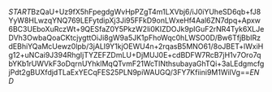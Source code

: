 $START$BzQaU+Uz9fX5hFpegdgWvHpPZgT4m1LXVbj6/iJ0iYUheSD6qb+fJ8YyW8HLwzqYNQ769LEFytdipXj3Ji95FFkD9onLWxeHf4Aal6ZN7dpq+Apxw6BC3UEboXuRczWt+9QESfaZ0Y5PkzW2li0KIZDOJk9pIGuF2rNR4Tyk6XLJeDVh3OwbaQoaCKtcjygttOiJi8gW9a5JK1pFhoWqc0hLWSO0D/Bw6TfjBbIRzdEBhiYQaMcUewz0lpb/3jALI9Y1kjOEWU4n+2rqasB5MNO61/8oJBET+lWxiHg12+uNCai9J394RhgIjTYZEFZDmLU+DjMUJ0E+cdBDFW7RcB7jH1v7Oro7qbYKb1rUWVkF3oDqrnUYhklMqQTvmF21WcTINthsubayaGhTQi+3aLEdgmcfgjPdt2gBUXfdjdTLaExYECqFES25PLN9piWAUGQ/3FY7Kfiini9M1WiIVg==$END$
